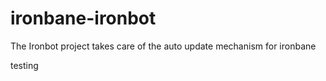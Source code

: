 ironbane-ironbot
================
The Ironbot project takes care of the auto update mechanism for ironbane

testing
